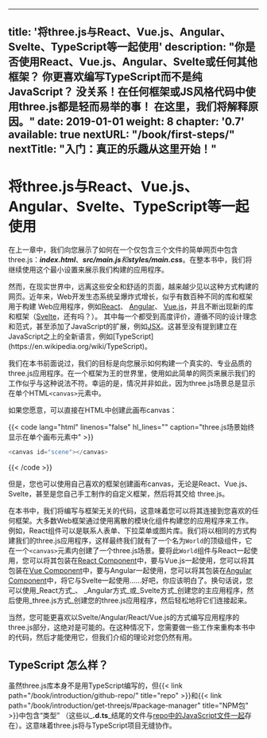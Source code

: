 ---
title: '将three.js与React、Vue.js、Angular、Svelte、TypeScript等一起使用'
description: "你是否使用React、Vue.js、Angular、Svelte或任何其他框架？ 你更喜欢编写TypeScript而不是纯JavaScript？ 没关系！在任何框架或JS风格代码中使用three.js都是轻而易举的事！ 在这里，我们将解释原因。"
date: 2019-01-01
weight: 8
chapter: '0.7'
available: true
nextURL: "/book/first-steps/"
nextTitle: "入门：真正的乐趣从这里开始！"
---



# 将three.js与React、Vue.js、Angular、Svelte、TypeScript等一起使用

在上一章中，我们向您展示了如何在一个仅包含三个文件的简单网页中包含three.js：_**index.html**_、_**src/main.js**_和_**styles/main.css**_。在整本书中，我们将继续使用这个最小设置来展示我们构建的应用程序。

然而，在现实世界中，远离这些安全和舒适的页面，越来越少见以这种方式构建的网页。近年来，Web开发生态系统呈爆炸式增长，似乎有数百种不同的库和框架用于构建 Web应用程序，例如[React](https://reactjs.org/)、 [Angular](https://angular.io/)、 [Vue.js](https://vuejs.org/)，并且不断出现新的库和框架（[Svelte](https://svelte.dev/)，还有吗？）。 其中每一个都受到高度评价，遵循不同的设计理念和范式，甚至添加了JavaScript的扩展，例如[JSX](https://en.wikipedia.org/wiki/React_(web_framework)#JSX)。这甚至没有提到建立在JavaScript之上的全新语言，例如[TypeScript](https://en.wikipedia.org/wiki/TypeScript)。

我们在本书前面说过，我们的目标是向您展示如何构建一个真实的、专业品质的three.js应用程序。在一个框架为王的世界里，使用如此简单的网页来展示我们的工作似乎与这种说法不符。幸运的是，情况并非如此，因为three.js场景总是显示在单个HTML`<canvas>`元素中。

如果您愿意，可以直接在HTML中创建此画布canvas：

{{< code lang="html" linenos="false" hl_lines="" caption="three.js场景始终显示在单个画布元素中" >}}
``` js
<canvas id="scene"></canvas>
```
{{< /code >}}

但是，您也可以使用自己喜欢的框架创建画布canvas，无论是React、Vue.js、Svelte，甚至是您自己手工制作的自定义框架，然后将其交给 three.js。

在本书中，我们将编写与框架无关的代码，这意味着您可以将其连接到您喜欢的任何框架。大多数Web框架通过使用离散的模块化组件构建您的应用程序来工作。例如，React组件可以是联系人表单、下拉菜单或图片库。我们将以相同的方式构建我们的three.js应用程序，这样最终我们就有了一个名为`World`的顶级组件，它在一个`<canvas>`元素内创建了一个three.js场景。要将此`World`组件与React一起使用，您可以将其包装在[React Component](https://reactjs.org/docs/components-and-props.html)中，要与Vue.js一起使用，您可以将其包装在[Vue Component](https://vuejs.org/v2/guide/components.html)中，要与Angular一起使用，您可以将其包装在[Angular Component](https://angular.io/api/core/Component)中，将它与Svelte一起使用……好吧，你应该明白了。换句话说，您可以使用_React方式_、 _Angular方式_或_Svelte方式_创建您的主应用程序，然后使用_three.js方式_创建您的three.js应用程序，然后轻松地将它们连接起来。

当然，您可能更喜欢以Svelte/Angular/React/Vue.js的方式编写应用程序的three.js部分，这绝对是可能的。在这种情况下，您需要做一些工作来重构本书中的代码，然后才能使用它，但我们介绍的理论对您仍然有用。

## TypeScript 怎么样？

虽然three.js库本身不是用TypeScript编写的，但{{< link path="/book/introduction/github-repo/" title="repo" >}}和{{< link path="/book/introduction/get-threejs/#package-manager" title="NPM包" >}}中包含“类型” （这些以_**.d.ts**_结尾的文件与[repo中的JavaScript文件一起](https://github.com/mrdoob/three.js/tree/master/src)存在）。这意味着three.js将与TypeScript项目无缝协作。
